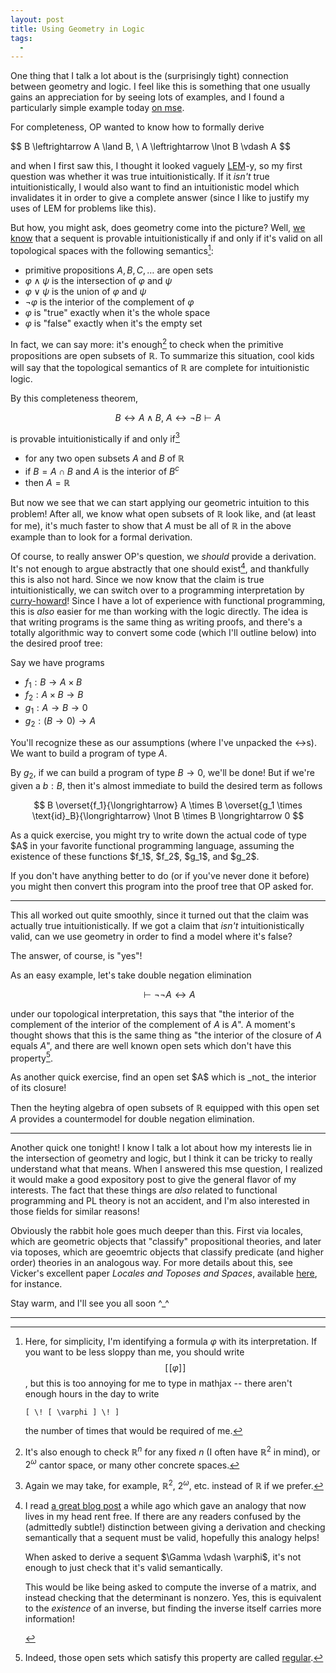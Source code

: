 ```yaml
---
layout: post
title: Using Geometry in Logic
tags:
  - 
---
```


One thing that I talk a lot about is the (surprisingly tight) connection
between geometry and logic. I feel like this is something that one usually 
gains an appreciation for by seeing lots of examples, and I found a particularly
simple example today [on mse][1].

For completeness, OP wanted to know how to formally derive 

<div class=boxed markdown=1>
$$
B \leftrightarrow A \land B, \ A \leftrightarrow \lnot B \vdash A
$$
</div>

and when I first saw this, I thought it looked vaguely [LEM][2]-y, so my first
question was whether it was true intuitionistically. If it _isn't_ true 
intuitionistically, I would also want to find an intuitionistic model which
invalidates it in order to give a complete answer (since I like to justify my
uses of LEM for problems like this).

But how, you might ask, does geometry come into the picture? Well, [we know][3] that
a sequent is provable intuitionistically if and only if it's valid on all 
topological spaces with the following semantics[^1]:

 - primitive propositions $A,B,C,\ldots$ are open sets
 - $\varphi \land \psi$ is the intersection of $\varphi$ and $\psi$
 - $\varphi \lor \psi$ is the union of $\varphi$ and $\psi$
 - $\lnot \varphi$ is the interior of the complement of $\varphi$
 - $\varphi$ is "true" exactly when it's the whole space
 - $\varphi$ is "false" exactly when it's the empty set

In fact, we can say more: it's enough[^4] to check when the primitive propositions
are open subsets of $\mathbb{R}$. To summarize this situation, cool kids will
say that the topological semantics of $\mathbb{R}$ are 
<span class=defn>complete</span> for intuitionistic logic.

By this completeness theorem,

$$
B \leftrightarrow A \land B, \ A \leftrightarrow \lnot B \vdash A
$$

is provable intuitionistically if and only if[^5]

 - for any two open subsets $A$ and $B$ of $\mathbb{R}$
 - if $B = A \cap B$ and $A$ is the interior of $B^c$
 - then $A = \mathbb{R}$

But now we see that we can start applying our geometric intuition to this
problem! After all, we know what open subsets of $\mathbb{R}$ look like, and
(at least for me), it's much faster to show that $A$ must be all of $\mathbb{R}$
in the above example than to look for a formal derivation.

Of course, to really answer OP's question, we _should_ provide a derivation.
It's not enough to argue abstractly that one should exist[^2], and thankfully
this is also not hard. Since we now know that the claim is true 
intuitionistically, we can switch over to a programming interpretation by 
[curry-howard][5]! Since I have a lot of experience with functional programming,
this is _also_ easier for me than working with the logic directly. The idea is
that writing programs is the same thing as writing proofs, and there's a 
totally algorithmic way to convert some code (which I'll outline below) into
the desired proof tree:

Say we have programs 

- $f_1 : B \to A \times B$ 
- $f_2 : A \times B \to B$
- $g_1 : A \to B \to 0$
- $g_2 : (B \to 0) \to A$ 

You'll recognize these as 
our assumptions (where I've unpacked the $\leftrightarrow$s). We want to build
a program of type $A$.

By $g_2$, if we can build a program of type $B \to 0$, we'll be done! But
if we're given a $b:B$, then it's almost immediate to build the desired term
as follows

$$
B 
\overset{f_1}{\longrightarrow} A \times B 
\overset{g_1 \times \text{id}_B}{\longrightarrow} \lnot B \times B
\longrightarrow 0
$$

<div class=boxed markdown=1>
As a quick exercise, you might try to write down the actual code of type $A$
in your favorite functional programming language, assuming the existence of
these functions $f_1$, $f_2$, $g_1$, and $g_2$.

If you don't have anything better to do (or if you've never done it before)
you might then convert this program into the proof tree that OP asked for.
</div>

---

This all worked out quite smoothly, since it turned out that the claim
was actually true intuitionistically. If we got a claim that _isn't_ 
intuitionistically valid, can we use geometry in order to find a model
where it's false?

The answer, of course, is "yes"! 

As an easy example, let's take double negation elimination

$$
\vdash \lnot \lnot A \leftrightarrow A
$$

under our topological interpretation, this says that 
"the interior of the complement of the interior of the complement of $A$ is $A$".
A moment's thought shows that this is the same thing as 
"the interior of the closure of $A$ equals $A$", and there are well known 
open sets which don't have this property[^3].

<div class=boxed markdown=1>
As another quick exercise, find an open set $A$ which is _not_ the 
interior of its closure! 

Then the heyting algebra of open subsets of $\mathbb{R}$ equipped with this
open set $A$ provides a countermodel for double negation elimination.
</div>

---

Another quick one tonight! I know I talk a lot about how my interests lie in
the intersection of geometry and logic, but I think it can be tricky to really
understand what that means. When I answered this mse question, I realized it 
would make a good expository post to give the general flavor of my interests. 
The fact that these things are _also_ related to functional programming and
PL theory is not an accident, and I'm also interested in those fields for
similar reasons! 

Obviously the rabbit hole goes much deeper than this. First via locales,
which are geometric objects that "classify" propositional theories, and later
via toposes, which are geoemtric objects that classify predicate (and higher order)
theories in an analogous way.
For more details about this, see Vicker's excellent paper 
_Locales and Toposes and Spaces_, available [here][7], for instance.

Stay warm, and I'll see you all soon ^_^

---

[^1]:
    Here, for simplicity, I'm identifying a formula $\varphi$ with its 
    interpretation. If you want to be less sloppy than me, you should 
    write $$[ \! [ \varphi ] \! ]$$, but this is too annoying for me to
    type in mathjax -- there aren't enough hours in the day to write

    `[ \! [ \varphi ] \! ]`

    the number of times that would be required of me.

[^2]:
    I read [a great blog post][4] a while ago which gave an analogy that now
    lives in my head rent free. If there are any readers confused by the 
    (admittedly subtle!) distinction between giving a derivation and checking
    semantically that a sequent must be valid, hopefully this analogy helps!

    <div class=boxed markdown=1>
    When asked to derive a sequent $\Gamma \vdash \varphi$, it's not enough
    to just check that it's valid semantically.

    This would be like being asked to compute the inverse of a matrix, and
    instead checking that the determinant is nonzero. Yes, this is equivalent
    to the _existence_ of an inverse, but finding the inverse itself carries
    more information!
    </div>

[^3]:
    Indeed, those open sets which satisfy this property are called
    [regular][6].

[^4]:
    It's also enough to check 
    $\mathbb{R}^n$ for any fixed $n$ (I often have $\mathbb{R}^2$ in mind),
    or $2^\omega$ cantor space, or many other concrete spaces.

[^5]:
    Again we may take, for example, $\mathbb{R}^2$, $2^\omega$, etc. instead
    of $\mathbb{R}$ if we prefer.


[1]: https://math.stackexchange.com/q/4430107/655547
[2]: https://en.wikipedia.org/wiki/Law_of_excluded_middle
[3]: https://en.wikipedia.org/wiki/Intuitionistic_logic#Heyting_algebra_semantics
[4]: https://www.hedonisticlearning.com/posts/the-pedagogy-of-logic-a-rant.html
[5]: https://en.wikipedia.org/wiki/Curry%E2%80%93Howard_correspondence
[6]: https://en.wikipedia.org/wiki/Regular_open_set
[7]: https://www.cs.bham.ac.uk/~sjv/LocTopSpaces.pdf
